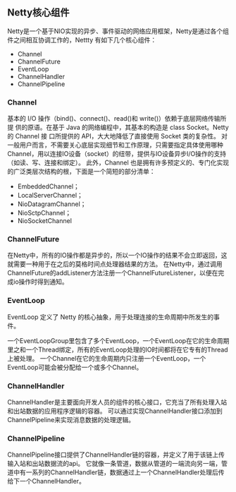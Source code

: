 
## Netty核心组件

Netty是一个基于NIO实现的异步、事件驱动的网络应用框架，Netty是通过各个组件之间相互协调工作的，Nettty 有如下几个核心组件：

- Channel
- ChannelFuture
- EventLoop
- ChannelHandler
- ChannelPipeline

### Channel
基本的 I/O 操作（bind()、connect()、read()和 write()）依赖于底层网络传输所提
供的原语。在基于 Java 的网络编程中，其基本的构造是 class Socket。Netty 的 Channel 接
口所提供的 API，大大地降低了直接使用 Socket 类的复杂性。
对一般用户而言，不需要关心底层实现细节和工作原理，只需要指定具体使用哪种Channel，用以连接IO设备（socket）的纽带，提供与IO设备异步I/O操作的支持（如读、写、连接和绑定）。
此外，Channel 也是拥有许多预定义的、专门化实现的广泛类层次结构的根，下面是一个简短的部分清单：
- EmbeddedChannel；
- LocalServerChannel；
- NioDatagramChannel；
- NioSctpChannel；
- NioSocketChannel

### ChannelFuture

在Netty中，所有的IO操作都是异步的，所以一个IO操作的结果不会立即返回，这就需要一种用于在之后的莫格时间点处理器结果的方法。
在Netty中，通过调用ChannelFuture的addListener方法注册一个ChannelFutureListener，以便在完成io操作时得到通知。


### EventLoop

EventLoop 定义了 Netty 的核心抽象，用于处理连接的生命周期中所发生的事件。

一个EventLoopGroup里包含了多个EventLoop，一个EventLoop在它的生命周期里之和一个Thread绑定，所有的EventLoop处理的IO时间都将在它专有的Thread上被处理。
一个Channel在它的生命周期内只注册一个EventLoop，一个EventLoop可能会被分配给一个或多个Channel。

### ChannelHandler

ChannelHandler是主要面向开发人员的组件的核心接口，它充当了所有处理入站和出站数据的应用程序逻辑的容器。
可以通过实现ChannelHandler接口添加到ChannelPipeline来实现消息数据的处理逻辑。


### ChannelPipeline

ChannelPipeline接口提供了ChannelHandler链的容器，并定义了用于该链上传输入站和出站数据流的api。
它就像一条管道，数据从管道的一端流向另一端，管道中有一系列的ChannelHandler链，数据通过上一个ChannelHandler处理后传给下一个ChannelHandler。
